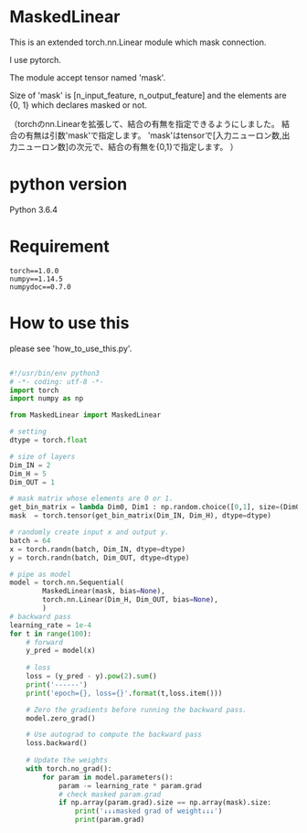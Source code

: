 # MaskedLinear

This is an extended torch.nn.Linear module which mask connection.

I use pytorch.

The module accept tensor named 'mask'.

Size of 'mask' is [n_input_feature, n_output_feature] 
and the elements are {0, 1} which declares masked or not.

（torchのnn.Linearを拡張して、結合の有無を指定できるようにしました。
結合の有無は引数'mask'で指定します。
'mask'はtensorで[入力ニューロン数,出力ニューロン数]の次元で、結合の有無を{0,1}で指定します。
）

# python version
Python 3.6.4


# Requirement
```
torch==1.0.0
numpy==1.14.5
numpydoc==0.7.0
```

# How to use this

please see 'how_to_use_this.py'.


``` python

#!/usr/bin/env python3
# -*- coding: utf-8 -*-
import torch
import numpy as np

from MaskedLinear import MaskedLinear

# setting 
dtype = torch.float

# size of layers
Dim_IN = 2
Dim_H = 5
Dim_OUT = 1  

# mask matrix whose elements are 0 or 1.
get_bin_matrix = lambda Dim0, Dim1 : np.random.choice([0,1], size=(Dim0, Dim1))    
mask  = torch.tensor(get_bin_matrix(Dim_IN, Dim_H), dtype=dtype)

# randomly create input x and output y.
batch = 64
x = torch.randn(batch, Dim_IN, dtype=dtype)
y = torch.randn(batch, Dim_OUT, dtype=dtype)

# pipe as model
model = torch.nn.Sequential(
        MaskedLinear(mask, bias=None),
        torch.nn.Linear(Dim_H, Dim_OUT, bias=None),
        )
# backward pass
learning_rate = 1e-4
for t in range(100):
    # forward
    y_pred = model(x)
    
    # loss
    loss = (y_pred - y).pow(2).sum()
    print('------')
    print('epoch={}, loss={}'.format(t,loss.item()))

    # Zero the gradients before running the backward pass.
    model.zero_grad()        

    # Use autograd to compute the backward pass
    loss.backward()
    
    # Update the weights
    with torch.no_grad():
        for param in model.parameters():
            param -= learning_rate * param.grad
            # check masked param.grad
            if np.array(param.grad).size == np.array(mask).size:
                print('↓↓↓masked grad of weight↓↓↓')
                print(param.grad)

```


